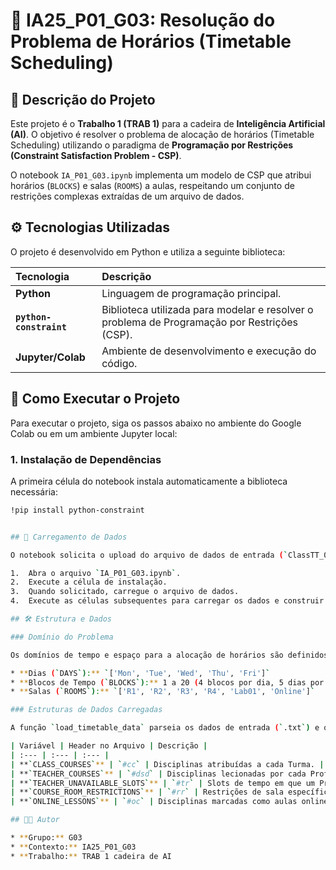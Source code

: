 # 📅 IA25_P01_G03: Resolução do Problema de Horários (Timetable Scheduling)

## 🌟 Descrição do Projeto

Este projeto é o **Trabalho 1 (TRAB 1)** para a cadeira de **Inteligência Artificial (AI)**. O objetivo é resolver o problema de alocação de horários (Timetable Scheduling) utilizando o paradigma de **Programação por Restrições (Constraint Satisfaction Problem - CSP)**.

O notebook `IA_P01_G03.ipynb` implementa um modelo de CSP que atribui horários (`BLOCKS`) e salas (`ROOMS`) a aulas, respeitando um conjunto de restrições complexas extraídas de um arquivo de dados.

## ⚙️ Tecnologias Utilizadas

O projeto é desenvolvido em Python e utiliza a seguinte biblioteca:

| Tecnologia | Descrição |
| :--- | :--- |
| **Python** | Linguagem de programação principal. |
| **`python-constraint`** | Biblioteca utilizada para modelar e resolver o problema de Programação por Restrições (CSP). |
| **Jupyter/Colab** | Ambiente de desenvolvimento e execução do código. |

## 🚀 Como Executar o Projeto

Para executar o projeto, siga os passos abaixo no ambiente do Google Colab ou em um ambiente Jupyter local:

### 1. Instalação de Dependências

A primeira célula do notebook instala automaticamente a biblioteca necessária:

```bash
!pip install python-constraint


## 🚀 Carregamento de Dados

O notebook solicita o upload do arquivo de dados de entrada (`ClassTT_01_tiny.txt` ou similar) através da função `files.upload()`.

1.  Abra o arquivo `IA_P01_G03.ipynb`.
2.  Execute a célula de instalação.
3.  Quando solicitado, carregue o arquivo de dados.
4.  Execute as células subsequentes para carregar os dados e construir o modelo.

## 🛠️ Estrutura e Dados

### Domínio do Problema

Os domínios de tempo e espaço para a alocação de horários são definidos pelas seguintes constantes:

* **Dias (`DAYS`):** `['Mon', 'Tue', 'Wed', 'Thu', 'Fri']`
* **Blocos de Tempo (`BLOCKS`):** 1 a 20 (4 blocos por dia, 5 dias por semana)
* **Salas (`ROOMS`):** `['R1', 'R2', 'R3', 'R4', 'Lab01', 'Online']`

### Estruturas de Dados Carregadas

A função `load_timetable_data` parseia os dados de entrada (`.txt`) e os armazena nas seguintes estruturas (baseadas nos *headers* do arquivo):

| Variável | Header no Arquivo | Descrição |
| :--- | :--- | :--- |
| **`CLASS_COURSES`** | `#cc` | Disciplinas atribuídas a cada Turma. |
| **`TEACHER_COURSES`** | `#dsd` | Disciplinas lecionadas por cada Professor. |
| **`TEACHER_UNAVAILABLE_SLOTS`** | `#tr` | Slots de tempo em que um Professor está indisponível. |
| **`COURSE_ROOM_RESTRICTIONS`** | `#rr` | Restrições de sala específicas para uma Disciplina (ex: requer Lab01). |
| **`ONLINE_LESSONS`** | `#oc` | Disciplinas marcadas como aulas online. |

## 🧑‍💻 Autor

* **Grupo:** G03
* **Contexto:** IA25_P01_G03
* **Trabalho:** TRAB 1 cadeira de AI
